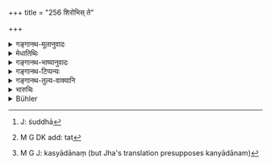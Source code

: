 +++
title = "256 शिरोभिस् ते"

+++

<details><summary>गङ्गानथ-मूलानुवादः</summary>

Placing earth upon their heads, wearing garlands and red clothes, and being sworn by their respective meritorious deeds, they shall decide honestly.—(256)
</details>

<details><summary>मेधातिथिः</summary>

मूर्ध्ना** ऊर्वीं** पृथ्वीं मृल्लोष्टकान् **गृहीत्वा** साक्षिणः **स्रग्विणो** यथासंभवं माल्यधरा रक्तवर्णकुसुमधरा **रक्तवाससो** लोहिताच्छादनाः । यद्य् अपि शुक्लस्य वर्णान्तरापादने ऽपि रञ्जिर् वर्तते भूयांस् तु लोहिते प्रयोगो रक्तो गौर् लोहित इति । भयसञ्जननार्थं चैतत् । लोहितवाससश् च सशूका[^१६२] भवन्ति । "यद् अस्माकं सुकृतं किंचिद् अर्जितम् अस्ति तन् निष्फलम् अस्तु" इति वाच्यन्ते । **स्वैः स्वैर्** इति वीप्सया विशेषनामभिः सुकृतं कथयेयुः ।[^१६३] कन्यादानं[^१६४] तीर्थस्नानं चेत्यादि । स्मञ्जसं क्रियाविसेषणम् । सत्याद् अनपेतऋजुर् धार्मिको यो मार्गस् तेन नयेयुः । **समञ्जसम्** क्रियाविशेषणम्। सत्याद् अनपेत ऋजुर् धार्मिको यो मार्गस् तेन नयेयुः । **समञ्जसम्** ऋजु स्पष्टम् इत्य् एको ऽर्थः । सत्यव्यवहारश् च स्पष्ट इत्य् उक्तं **समञ्जसम्** इति ॥ ८.२५६ ॥


[^१६४]:
     M G J: kasyādānaṃ (but Jha's translation presupposes kanyādānam)


[^१६३]:
     M G DK add: tat


[^१६२]:
     J: śuddhā
</details>

<details><summary>गङ्गानथ-भाष्यानुवादः</summary>

On their heads the witnesses shall place ‘*earth*’—*i.e*., clods of earth.

‘*Wearing garlands*’—wearing chaplets as far as possible of red flowers.

‘*Wearing red clothes*’—dressed in red. Though the root ‘*rañji*’ (from which the term ‘*rakta*’ is derived) denotes only *colouring*, *i.e*., imparting some colour to what is white, yet it is generally used in the sense of *red*; as we find in such expressions as ‘the *rakta* cow’ (where the *red* cow is meant).

All this is meant to strike terror in the minds of the witnesses; and also people dressed in red are supposed to be clean.

In swearing, each man should be made to pronounce the words—‘whatever merit I may have acquired by my deeds, may all that become futile!’

‘*Respective*’—‘*svaiḥ svaiḥ*’;—the repetition is meant to convey the idea that each of them should mention his ‘meritorious deeds,’—such as the giving away of a daughter, bathing in sacred places, and so forth.

‘*Samañjasam*,’ ‘*honestly*,’ is an adverb. The meaning is that they shall decide the case in a way that may he in accordance with truth, straightforward and righteous. The term ‘*samañjasa*’ is synonymous with ‘honest’ and ‘clear’; and as a ‘truthful act’ is always ‘clear’ the text has used the term ‘*samañjasam*’—(256).
</details>

<details><summary>गङ्गानथ-टिप्पन्यः</summary>

This verse is quoted in *Mitākṣarā* (p. 152), to the effect that the
witnesses, the Sāmantas and others should indicate the boundary after
being put on oath.

It adds that the plural number in ‘*nayeyuḥ*’ indicates that the
boundary cannot be determined on the basis of only *two* witnesses; the
admission of one being permitted by Nārada.

*Bālambhaṭṭī* adds the following notes:—‘*Svaiḥ svaiḥ*’ means ‘by the
deeds of the caste to which each of them belongs’, —‘*urvīm*’, a piece
of earth,—‘*tām*’ (which is its reading for ‘*tam*’)
boundary,—‘*Samañjasam*’ is an adverb modifying the verb ‘*nayeyuḥ*.’

It is quoted in *Aparārka* (p. 762);—in *Kṛtyakalpataru* (p. 111b);—and
in *Vīramitrodaya* (Vyavahāra, 141a).
</details>

<details><summary>गङ्गानथ-तुल्य-वाक्यानि</summary>

**(verses 8.253-264)**

See Comparative notes for [Verse
8.253].
</details>

<details><summary>भारुचिः</summary>

नयनविधिः ॥ ८.२५५ ॥
</details>

<details><summary>Bühler</summary>

256	Let them, putting earth on their heads, wearing chaplets (of red flowers) and red dresses, being sworn each by (the rewards for) his meritorious deeds, settle (the boundary) in accordance with the truth.
</details>
